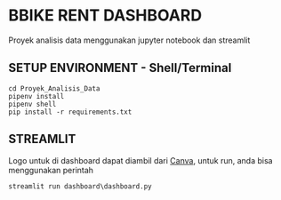# BBIKE RENT DASHBOARD
Proyek analisis data menggunakan jupyter notebook dan streamlit
## SETUP ENVIRONMENT - Shell/Terminal
```mkdir Proyek_Analisis_Data
cd Proyek_Analisis_Data
pipenv install
pipenv shell
pip install -r requirements.txt
```
## STREAMLIT
Logo untuk di dashboard dapat diambil dari [Canva](https://www.canva.com/design/DAGdZFTZ-CA/y0Lp1zbn9pIrRK4TspHksA/edit), untuk run, anda bisa menggunakan perintah

```streamlit run dashboard\dashboard.py```
